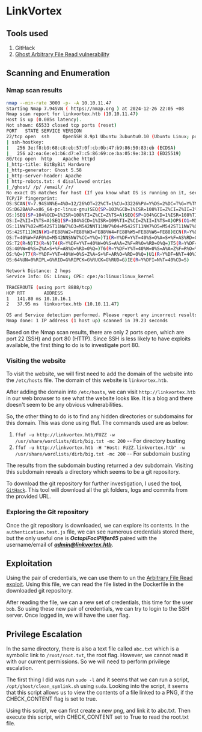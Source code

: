 # LinkVortex

## Tools used

1. GitHack
2. [Ghost Arbitrary File Read vulnerability](https://github.com/0xDTC/Ghost-5.58-Arbitrary-File-Read-CVE-2023-40028)

## Scanning and Enumeration

### Nmap scan results

```bash
nmap --min-rate 3000 -p- -A 10.10.11.47
Starting Nmap 7.94SVN ( https://nmap.org ) at 2024-12-26 22:05 +08
Nmap scan report for linkvortex.htb (10.10.11.47)
Host is up (0.085s latency).
Not shown: 65533 closed tcp ports (reset)
PORT   STATE SERVICE VERSION
22/tcp open  ssh     OpenSSH 8.9p1 Ubuntu 3ubuntu0.10 (Ubuntu Linux; protocol 2.0)
| ssh-hostkey:
|   256 3e:f8:b9:68:c8:eb:57:0f:cb:0b:47:b9:86:50:83:eb (ECDSA)
|_  256 a2:ea:6e:e1:b6:d7:e7:c5:86:69:ce:ba:05:9e:38:13 (ED25519)
80/tcp open  http    Apache httpd
|_http-title: BitByBit Hardware
|_http-generator: Ghost 5.58
|_http-server-header: Apache
| http-robots.txt: 4 disallowed entries
|_/ghost/ /p/ /email/ /r/
No exact OS matches for host (If you know what OS is running on it, see https://nmap.org/submit/ ).
TCP/IP fingerprint:
OS:SCAN(V=7.94SVN%E=4%D=12/26%OT=22%CT=1%CU=33226%PV=Y%DS=2%DC=T%G=Y%TM=676
OS:D62BA%P=x86_64-pc-linux-gnu)SEQ(SP=103%GCD=1%ISR=108%TI=Z%CI=Z%II=I%TS=A
OS:)SEQ(SP=104%GCD=1%ISR=108%TI=Z%CI=Z%TS=A)SEQ(SP=104%GCD=1%ISR=108%TI=Z%C
OS:I=Z%II=I%TS=A)SEQ(SP=104%GCD=1%ISR=109%TI=Z%CI=Z%II=I%TS=A)OPS(O1=M542ST
OS:11NW7%O2=M542ST11NW7%O3=M542NNT11NW7%O4=M542ST11NW7%O5=M542ST11NW7%O6=M5
OS:42ST11)WIN(W1=FE88%W2=FE88%W3=FE88%W4=FE88%W5=FE88%W6=FE88)ECN(R=Y%DF=Y%
OS:T=40%W=FAF0%O=M542NNSNW7%CC=Y%Q=)T1(R=Y%DF=Y%T=40%S=O%A=S+%F=AS%RD=0%Q=)
OS:T2(R=N)T3(R=N)T4(R=Y%DF=Y%T=40%W=0%S=A%A=Z%F=R%O=%RD=0%Q=)T5(R=Y%DF=Y%T=
OS:40%W=0%S=Z%A=S+%F=AR%O=%RD=0%Q=)T6(R=Y%DF=Y%T=40%W=0%S=A%A=Z%F=R%O=%RD=0
OS:%Q=)T7(R=Y%DF=Y%T=40%W=0%S=Z%A=S+%F=AR%O=%RD=0%Q=)U1(R=Y%DF=N%T=40%IPL=1
OS:64%UN=0%RIPL=G%RID=G%RIPCK=G%RUCK=G%RUD=G)IE(R=Y%DFI=N%T=40%CD=S)

Network Distance: 2 hops
Service Info: OS: Linux; CPE: cpe:/o:linux:linux_kernel

TRACEROUTE (using port 8888/tcp)
HOP RTT       ADDRESS
1   141.80 ms 10.10.16.1
2   37.95 ms  linkvortex.htb (10.10.11.47)

OS and Service detection performed. Please report any incorrect results at https://nmap.org/submit/ .
Nmap done: 1 IP address (1 host up) scanned in 39.23 seconds

```

Based on the Nmap scan results, there are only 2 ports open, which are port 22 (SSH) and port 80 (HTTP). Since SSH is less likely to have exploits available, the first thing to do is to investigate port 80.

### Visiting the website

To visit the website, we will first need to add the domain of the website into the `/etc/hosts` file. The domain of this website is `linkvortex.htb`.

After adding the domain into `/etc/hosts`, we can visit `http://linkvortex.htb` in our web browser to see what the website looks like. It is a blog and there doesn't seem to be any obvious vulnerabilities.

So, the other thing to do is to find any hidden directories or subdomains for this domain. This was done using ffuf. The commands used are as below:

1. `ffuf -u http://linkvortex.htb/FUZZ -w /usr/share/wordlists/dirb/big.txt -mc 200` -- For directory busting
2. `ffuf -u http://linkvortex.htb -H "Host: FUZZ.linkvortex.htb" -w /usr/share/wordlists/dirb/big.txt -mc 200` -- For subdomain busting

The results from the subdomain busting returned a dev subdomain. Visiting this subdomain reveals a directory which seems to be a git repository.

To download the git repository for further investigation, I used the tool, [`GitHack`](https://github.com/lijiejie/GitHack). This tool will download all the git folders, logs and commits from the provided URL.

### Exploring the Git repository

Once the git repository is downloaded, we can explore its contents. In the `authentication.test.js` file, we can see numerous credentials stored there, but the only useful one is ***OctopiFociPilfer45*** paired with the username/email of ***[admin@linkvortex.htb](admin@linkvortex.htb)***.

## Exploitation

Using the pair of credentials, we can use them to un the [Arbitrary File Read exploit](https://github.com/0xDTC/Ghost-5.58-Arbitrary-File-Read-CVE-2023-40028). Using this file, we can read the file listed in the Dockerfile in the downloaded git repository. 

After reading the file, we can a new set of credentials, this time for the user `bob`. So using these new pair of credentials, we can try to login to the SSH server. Once logged in, we will have the user flag.

## Privilege Escalation

In the same directory, there is also a text file called `abc.txt` which is a symbolic link to `/root/root.txt`, the root flag. However, we cannot read it with our current permissions. So we will need to perform privilege escalation. 

The first thing I did was run `sudo -l` and it seems that we can run a script, `/opt/ghost/clean_symlink.sh` using `sudo`. Looking into the script, it seems that this script allows us to view the contents of a file linked to a PNG, if the CHECK_CONTENT flag is set to true.

Using this script, we can first create a new png, and link it to abc.txt. Then execute this script, with CHECK_CONTENT set to True to read the root.txt file. 
